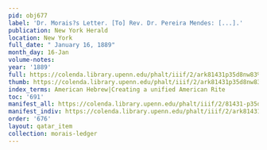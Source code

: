 ```yaml
---
pid: obj677
label: 'Dr. Morais?s Letter. [To] Rev. Dr. Pereira Mendes: [...].'
publication: New York Herald
location: New York
full_date: " January 16, 1889"
month_day: 16-Jan
volume-notes:
year: '1889'
full: https://colenda.library.upenn.edu/phalt/iiif/2/ark81431p35d8nw83%2FSHA256E-s7242776--d43b400b4b541547cb835fddd32566516b71047d972b93f3b0930b9f7e60af3e.jpeg/full/3500,/0/default.jpg
thumb: https://colenda.library.upenn.edu/phalt/iiif/2/ark81431p35d8nw83%2FSHA256E-s7242776--d43b400b4b541547cb835fddd32566516b71047d972b93f3b0930b9f7e60af3e.jpeg/full/!200,200/0/default.jpg
index_terms: American Hebrew|Creating a unified American Rite
toc: '691'
manifest_all: https://colenda.library.upenn.edu/phalt/iiif/2/81431-p35d8nw83/manifest
manifest_indiv: https://colenda.library.upenn.edu/phalt/iiif/2/ark81431p35d8nw83%2FSHA256E-s7242776--d43b400b4b541547cb835fddd32566516b71047d972b93f3b0930b9f7e60af3e.jpeg
order: '676'
layout: qatar_item
collection: morais-ledger
---
```


